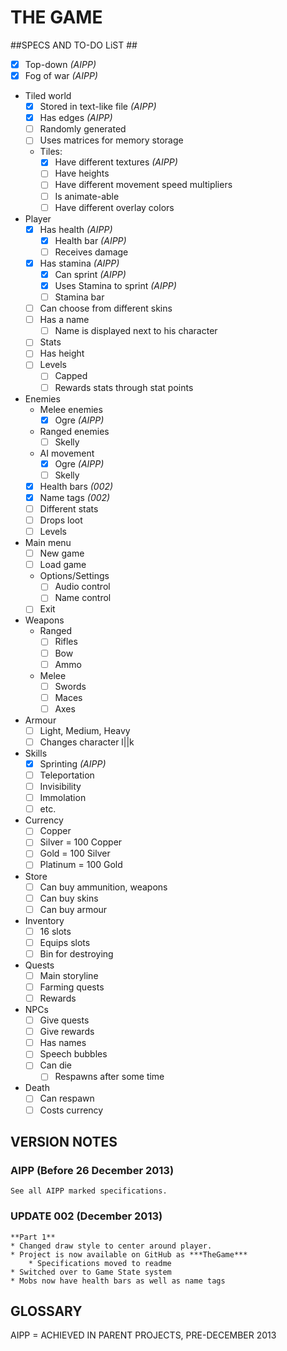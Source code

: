# THE GAME #

##SPECS AND TO-DO LiST ##
* [x] Top-down *(AIPP)*
* [x] Fog of war *(AIPP)*
* Tiled world
	- [x] Stored in text-like file *(AIPP)*
	- [x] Has edges *(AIPP)*
	- [ ] Randomly generated
	- [ ] Uses matrices for memory storage
	- Tiles:
		- [x] Have different textures *(AIPP)*
		- [ ] Have heights
		- [ ] Have different movement speed multipliers
		- [ ] Is animate-able
		- [ ] Have different overlay colors
* Player
	- [x] Has health *(AIPP)*	
		- [x] Health bar *(AIPP)*
		- [ ] Receives damage
	- [x] Has stamina *(AIPP)*
		- [x] Can sprint *(AIPP)*
		- [x] Uses Stamina to sprint *(AIPP)*
		- [ ] Stamina bar
	- [ ] Can choose from different skins
	- [ ] Has a name
		- [ ] Name is displayed next to his character
	- [ ] Stats
	- [ ] Has height
	- [ ] Levels
		- [ ] Capped
		- [ ] Rewards stats through stat points
* Enemies
	- Melee enemies
		- [x] Ogre *(AIPP)*
	- Ranged enemies
		- [ ] Skelly
	- AI movement
		- [x] Ogre *(AIPP)*
		- [ ] Skelly
	- [x] Health bars *(002)*
	- [x] Name tags	*(002)*
	- [ ] Different stats
	- [ ] Drops loot
	- [ ] Levels
* Main menu
	- [ ] New game
	- [ ] Load game
	- Options/Settings
		- [ ] Audio control
		- [ ] Name control
	- [ ] Exit
* Weapons
	- Ranged
		- [ ] Rifles
		- [ ] Bow
		- [ ] Ammo
	- Melee	
		- [ ] Swords
		- [ ] Maces
		- [ ] Axes
* Armour
	- [ ] Light, Medium, Heavy
	- [ ] Changes character l||k
* Skills
	- [x] Sprinting *(AIPP)*
	- [ ] Teleportation
	- [ ] Invisibility
	- [ ] Immolation
	- [ ] etc.
* Currency
	- [ ] Copper
	- [ ] Silver = 100 Copper
	- [ ] Gold = 100 Silver
	- [ ] Platinum = 100 Gold
* Store
	- [ ] Can buy ammunition, weapons
	- [ ] Can buy skins
	- [ ] Can buy armour
* Inventory
	- [ ] 16 slots
	- [ ] Equips slots
	- [ ] Bin for destroying
* Quests
	- [ ] Main storyline
	- [ ] Farming quests
	- [ ] Rewards
* NPCs
	- [ ] Give quests
	- [ ] Give rewards
	- [ ] Has names
	- [ ] Speech bubbles
	- [ ] Can die
		- [ ] Respawns after some time
* Death
	- [ ] Can respawn
	- [ ] Costs currency

## VERSION NOTES ##
### AIPP (Before 26 December 2013) ###
>	
	See all AIPP marked specifications.
	
### UPDATE 002	(December 2013) ###
>
	**Part 1**
	* Changed draw style to center around player.
	* Project is now available on GitHub as ***TheGame***
		* Specifications moved to readme
	* Switched over to Game State system
	* Mobs now have health bars as well as name tags
	
## GLOSSARY ##
AIPP = ACHIEVED IN PARENT PROJECTS, PRE-DECEMBER 2013


